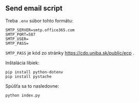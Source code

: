 ## Send email script

Treba `.env` súbor tohto formátu:

```
SMTP_SERVER=smtp.office365.com
SMTP_PORT=587
SMTP_USER=
SMTP_PASS=
```

`SMTP_PASS` je kód zo stránky https://cdo.uniba.sk/public/ecp .

Inštalácia libiek:

```
pip install python-dotenv
pip install pystache
```

Spúšťa sa to nasledovne:

```
python index.py
```